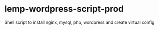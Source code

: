# lemp-wordpress-script-prod
Shell script to install nginx, mysql, php, wordpress and create virtual config
